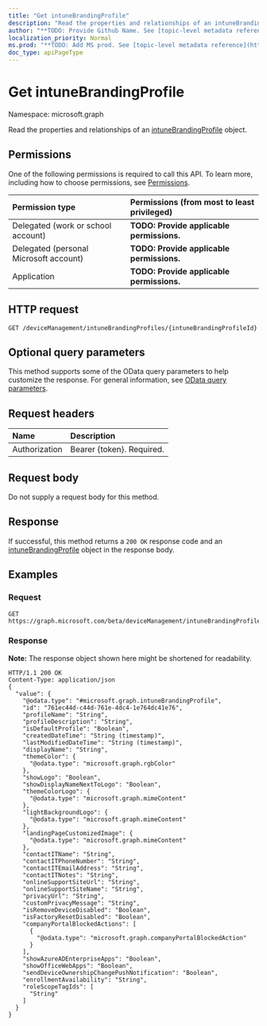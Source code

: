 ```yaml
---
title: "Get intuneBrandingProfile"
description: "Read the properties and relationships of an intuneBrandingProfile object."
author: "**TODO: Provide Github Name. See [topic-level metadata reference](https://msgo.azurewebsites.net/add/document/guidelines/metadata.html#topic-level-metadata)**"
localization_priority: Normal
ms.prod: "**TODO: Add MS prod. See [topic-level metadata reference](https://msgo.azurewebsites.net/add/document/guidelines/metadata.html#topic-level-metadata)**"
doc_type: apiPageType
---
```


# Get intuneBrandingProfile

Namespace: microsoft.graph

Read the properties and relationships of an [intuneBrandingProfile](../resources/intunebrandingprofile.md) object.

## Permissions
One of the following permissions is required to call this API. To learn more, including how to choose permissions, see [Permissions](/concepts/permissions-reference.md).

|Permission type|Permissions (from most to least privileged)|
|:---|:---|
|Delegated (work or school account)|**TODO: Provide applicable permissions.**|
|Delegated (personal Microsoft account)|**TODO: Provide applicable permissions.**|
|Application|**TODO: Provide applicable permissions.**|

## HTTP request

<!-- {
  "blockType": "ignored"
}
-->
``` http
GET /deviceManagement/intuneBrandingProfiles/{intuneBrandingProfileId}
```

## Optional query parameters
This method supports some of the OData query parameters to help customize the response. For general information, see [OData query parameters](/graph/query-parameters).

## Request headers
|Name|Description|
|:---|:---|
|Authorization|Bearer {token}. Required.|

## Request body
Do not supply a request body for this method.

## Response

If successful, this method returns a `200 OK` response code and an [intuneBrandingProfile](../resources/intunebrandingprofile.md) object in the response body.

## Examples

### Request
<!-- {
  "blockType": "request",
  "name": "get_intunebrandingprofile"
}
-->
``` http
GET https://graph.microsoft.com/beta/deviceManagement/intuneBrandingProfiles/{intuneBrandingProfileId}
```

### Response
**Note:** The response object shown here might be shortened for readability.
<!-- {
  "blockType": "response",
  "truncated": true,
  "@odata.type": "microsoft.graph.intuneBrandingProfile"
}
-->
``` http
HTTP/1.1 200 OK
Content-Type: application/json
{
  "value": {
    "@odata.type": "#microsoft.graph.intuneBrandingProfile",
    "id": "761ec44d-c44d-761e-4dc4-1e764dc41e76",
    "profileName": "String",
    "profileDescription": "String",
    "isDefaultProfile": "Boolean",
    "createdDateTime": "String (timestamp)",
    "lastModifiedDateTime": "String (timestamp)",
    "displayName": "String",
    "themeColor": {
      "@odata.type": "microsoft.graph.rgbColor"
    },
    "showLogo": "Boolean",
    "showDisplayNameNextToLogo": "Boolean",
    "themeColorLogo": {
      "@odata.type": "microsoft.graph.mimeContent"
    },
    "lightBackgroundLogo": {
      "@odata.type": "microsoft.graph.mimeContent"
    },
    "landingPageCustomizedImage": {
      "@odata.type": "microsoft.graph.mimeContent"
    },
    "contactITName": "String",
    "contactITPhoneNumber": "String",
    "contactITEmailAddress": "String",
    "contactITNotes": "String",
    "onlineSupportSiteUrl": "String",
    "onlineSupportSiteName": "String",
    "privacyUrl": "String",
    "customPrivacyMessage": "String",
    "isRemoveDeviceDisabled": "Boolean",
    "isFactoryResetDisabled": "Boolean",
    "companyPortalBlockedActions": [
      {
        "@odata.type": "microsoft.graph.companyPortalBlockedAction"
      }
    ],
    "showAzureADEnterpriseApps": "Boolean",
    "showOfficeWebApps": "Boolean",
    "sendDeviceOwnershipChangePushNotification": "Boolean",
    "enrollmentAvailability": "String",
    "roleScopeTagIds": [
      "String"
    ]
  }
}
```

